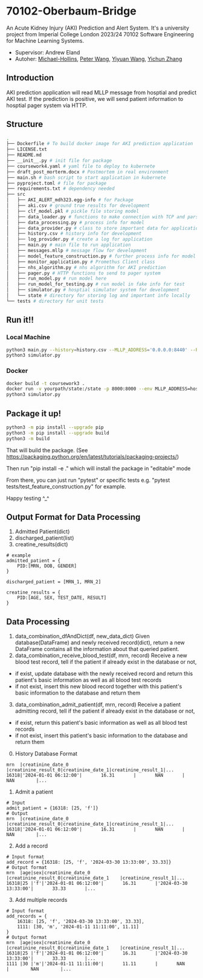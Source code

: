 # 70102-Oberbaum-Bridge
An Acute Kidney Injury (AKI) Prediction and Alert System.
It's a university project from Imperial College London 2023/24 70102 Software Engineering for Machine Learning Systems.
- Supervisor: Andrew Eland
- Autoher: [Michael-Hollins](https://github.com/Michael-Hollins), [Peter Wang](https://github.com/YanzhuWang), [Yiyuan Wang](https://github.com/EDBWDY), [Yichun Zhang](https://github.com/missyQWQ)
## Introduction
AKI prediction application will read MLLP message from hosptial and predict AKI test. 
If the prediction is positive, we will send patient information to hosptial pager system via HTTP.
## Structure
```bash
.
├── Dockerfile # To build docker image for AKI prediction application
├── LICENSE.txt
├── README.md
├── __init__.py # init file for package
├── coursework4.yaml # yaml file to deploy to kubernete
├── draft_post_morterm.docx # Postmortem in real environment
├── main.sh # bash script to start application in kubernete
├── pyproject.toml # file for package
├── requirements.txt # dependency needed
├── src
│   ├── AKI_ALERT_mdh323.egg-info # for Package
│   ├── aki.csv # ground true results for development
│   ├── clf_model.pkl # pickle file storing model
│   ├── data_loader.py # functions to make connection with TCP and parse info 
│   ├── data_processing.py # process info for model
│   ├── data_provider.py # class to store important data for application
│   ├── history.csv # history info for development
│   ├── log_provider.py # create a log for application
│   ├── main.py # main file to run application
│   ├── messages.mllp # message flow for development
│   ├── model_feature_construction.py # further process info for model
│   ├── monitor_application.py # Promethus Client class 
│   ├── nhs_algorithm.py # nhs algorithm for AKI prediction
│   ├── pager.py # HTTP functions to send to pager system
│   ├── run_model.py # run model here
│   ├── run_model_for_testing.py # run model in fake info for test
│   ├── simulator.py # hosptial simulator system for development
│   └── state # directory for storing log and important info locally
└── tests # directory for unit tests
```
## Run it!!
### Local Machine
```bash
python3 main.py --history=history.csv --MLLP_ADDRESS='0.0.0.0:8440' --PAGER_ADDRESS='0.0.0.0:8441'
python3 simulator.py
```
### Docker
```bash
docker build -t coursework3 .
docker run -v yourpath/state:/state -p 8000:8000 --env MLLP_ADDRESS=host.docker.internal:8440 --env PAGER_ADDRESS=host.docker.internal:8441 coursework3      
python3 simulator.py
```

## Package it up!
```bash
python3 -m pip install --upgrade pip
python3 -m pip install --upgrade build
python3 -m build
```
That will build the package. (See https://packaging.python.org/en/latest/tutorials/packaging-projects/)

Then run "pip install -e ." which will install the package in "editable" mode

From there, you can just run "pytest" or specific tests e.g. "pytest tests/test_feature_construction.py" for example.

Happy testing ^_^

## Output Format for Data Processing
1. Admitted Patient(dict)
2. discharged_patient(list)
3. creatine_results(dict)
```
# example
admitted_patient = {
    PID:[MRN, DOB, GENDER]
}

discharged_patient = [MRN_1, MRN_2]

creatine_results = {
    PID:[AGE, SEX, TEST_DATE, RESULT]
}
```
## Data Processing
1. data_combination_dfAndDict(df, new_data_dict)
Given database(DataFrame) and newly received record(dict), return a new DataFrame contains all the information about that queried patient.
2. data_combination_receive_blood_test(df, mrn, record)
Receive a new blood test record, tell if the patient if already exist in the database or not,
- if exist, update database with the newly received record and return this patient's basic information as well as all blood test records
- if not exist, insert this new blood record together with this patient's basic information to the database and return them
3. data_combination_admit_patient(df, mrn, record)
Receive a patient admitting record, tell if the patient if already exist in the database or not,
- if exist, return this patient's basic information as well as all blood test records
- if not exist, insert this patient's basic information to the database and return them

0. History Database Format
```
mrn  |creatinine_date_0    |creatinine_result_0|creatinine_date_1|creatinine_result_1|...
16318|'2024-01-01 06:12:00'|       16.31       |       NAN       |        NAN        |...
```
1. Admit a patient
```
# Input
admit_patient = {16318: [25, 'f']}
# Output
mrn  |creatinine_date_0    |creatinine_result_0|creatinine_date_1|creatinine_result_1|...
16318|'2024-01-01 06:12:00'|       16.31       |       NAN       |        NAN        |...
```
2. Add a record
```
# Input format
add_record = {16318: [25, 'f', '2024-03-30 13:33:00', 33.33]}
# Output format
mrn  |age|sex|creatinine_date_0    |creatinine_result_0|creatinine_date_1    |creatinine_result_1|...
16318|25 |'f'|'2024-01-01 06:12:00'|       16.31       |'2024-03-30 13:33:00'|       33.33       |...
```
3. Add multiple records
```
# Input format
add_records = {
    16318: [25, 'f', '2024-03-30 13:33:00', 33.33],
    1111: [30, 'm', '2024-01-11 11:11:00', 11.11]
}
# Output format
mrn  |age|sex|creatinine_date_0    |creatinine_result_0|creatinine_date_1    |creatinine_result_1|...
16318|25 |'f'|'2024-01-01 06:12:00'|       16.31       |'2024-03-30 13:33:00'|       33.33       |...
1111 |30 |'m'|'2024-01-11 11:11:00'|       11.11       |       NAN           |        NAN        |...
```
